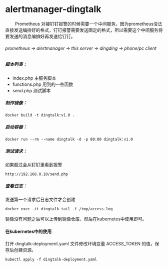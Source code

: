 # alertmanager-dingtalk

&nbsp;&nbsp;&nbsp;&nbsp;&nbsp;&nbsp;&nbsp;&nbsp;Prometheus 对接钉钉报警的时候需要一个中间服务。因为prometheus没法直接发送编排好的格式，钉钉报警需要发送固定的格式，所以需要这个中间服务将要发送的消息编排好再发送给钉钉。

###### prometheus -> alertmanager -> this server -> dingding -> phone/pc client

##### 脚本列表：
+ index.php 主服务脚本
+ functions.php 用到的一些函数
+ send.php 测试脚本


##### 制作镜像：
```console
docker build -t dingtalk:v1.0 .
```

##### 启动容器：
```console
docker run --rm --name dingtalk -d -p 80:80 dingtalk:v1.0
```

##### 测试请求：
如果超过会从钉钉里看到报警
```console
http://192.168.0.10/send.php
```

##### 查看日志：
发送第一个请求后日志文件才会创建
```console
docker exec -it dingtalk tail -f /tmp/access.log
```

镜像没有问题之后可以上传到镜像仓库，然后在kubernetes中使用即可。

#### 在kubernetes中的使用
打开 dingtalk-deployment.yaml 文件修改环境变量 ACCESS_TOKEN 的值，保存后创建资源。
```console
kubectl apply -f dingtalk-deployment.yaml
```